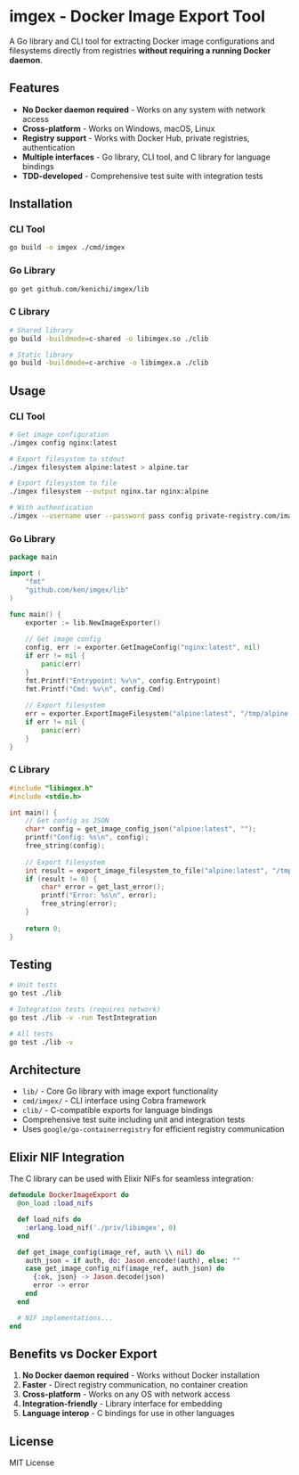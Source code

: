 # imgex - Docker Image Export Tool

A Go library and CLI tool for extracting Docker image configurations and filesystems directly from registries **without requiring a running Docker daemon**.

## Features

- **No Docker daemon required** - Works on any system with network access
- **Cross-platform** - Works on Windows, macOS, Linux  
- **Registry support** - Works with Docker Hub, private registries, authentication
- **Multiple interfaces** - Go library, CLI tool, and C library for language bindings
- **TDD-developed** - Comprehensive test suite with integration tests

## Installation

### CLI Tool

```bash
go build -o imgex ./cmd/imgex
```

### Go Library

```bash
go get github.com/kenichi/imgex/lib
```

### C Library

```bash
# Shared library
go build -buildmode=c-shared -o libimgex.so ./clib

# Static library  
go build -buildmode=c-archive -o libimgex.a ./clib
```

## Usage

### CLI Tool

```bash
# Get image configuration
./imgex config nginx:latest

# Export filesystem to stdout
./imgex filesystem alpine:latest > alpine.tar

# Export filesystem to file
./imgex filesystem --output nginx.tar nginx:alpine

# With authentication
./imgex --username user --password pass config private-registry.com/image:tag
```

### Go Library

```go
package main

import (
    "fmt"
    "github.com/ken/imgex/lib"
)

func main() {
    exporter := lib.NewImageExporter()
    
    // Get image config
    config, err := exporter.GetImageConfig("nginx:latest", nil)
    if err != nil {
        panic(err)
    }
    fmt.Printf("Entrypoint: %v\n", config.Entrypoint)
    fmt.Printf("Cmd: %v\n", config.Cmd)
    
    // Export filesystem
    err = exporter.ExportImageFilesystem("alpine:latest", "/tmp/alpine.tar", nil)
    if err != nil {
        panic(err)
    }
}
```

### C Library

```c
#include "libimgex.h"
#include <stdio.h>

int main() {
    // Get config as JSON
    char* config = get_image_config_json("alpine:latest", "");
    printf("Config: %s\n", config);
    free_string(config);
    
    // Export filesystem
    int result = export_image_filesystem_to_file("alpine:latest", "/tmp/alpine.tar", "");
    if (result != 0) {
        char* error = get_last_error();
        printf("Error: %s\n", error);
        free_string(error);
    }
    
    return 0;
}
```

## Testing

```bash
# Unit tests
go test ./lib

# Integration tests (requires network)
go test ./lib -v -run TestIntegration

# All tests
go test ./lib -v
```

## Architecture

- `lib/` - Core Go library with image export functionality
- `cmd/imgex/` - CLI interface using Cobra framework  
- `clib/` - C-compatible exports for language bindings
- Comprehensive test suite including unit and integration tests
- Uses `google/go-containerregistry` for efficient registry communication

## Elixir NIF Integration

The C library can be used with Elixir NIFs for seamless integration:

```elixir
defmodule DockerImageExport do
  @on_load :load_nifs

  def load_nifs do
    :erlang.load_nif('./priv/libimgex', 0)
  end

  def get_image_config(image_ref, auth \\ nil) do
    auth_json = if auth, do: Jason.encode!(auth), else: ""
    case get_image_config_nif(image_ref, auth_json) do
      {:ok, json} -> Jason.decode(json)
      error -> error
    end
  end

  # NIF implementations...
end
```

## Benefits vs Docker Export

1. **No Docker daemon required** - Works without Docker installation
2. **Faster** - Direct registry communication, no container creation
3. **Cross-platform** - Works on any OS with network access  
4. **Integration-friendly** - Library interface for embedding
5. **Language interop** - C bindings for use in other languages

## License

MIT License
